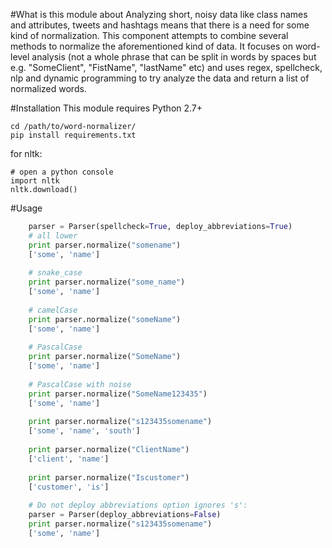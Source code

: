 #What is this module about
Analyzing short, noisy data like class names and attributes, tweets and hashtags means that there is a need for some kind of normalization. This component attempts to combine several methods to normalize the aforementioned kind of data. It focuses on word-level analysis (not a whole phrase that can be split in words by spaces but e.g. "SomeClient", "FistName", "lastName" etc) and uses regex, spellcheck, nlp and dynamic programming to try analyze the data and return a list of normalized words.

#Installation
This module requires Python 2.7+

    cd /path/to/word-normalizer/
    pip install requirements.txt

for nltk:

    # open a python console
    import nltk
    nltk.download()
    
#Usage

```python
    parser = Parser(spellcheck=True, deploy_abbreviations=True)
    # all lower
    print parser.normalize("somename")  
    ['some', 'name']
    
    # snake_case
    print parser.normalize("some_name")
    ['some', 'name']
    
    # camelCase
    print parser.normalize("someName")
    ['some', 'name']
    
    # PascalCase
    print parser.normalize("SomeName")
    ['some', 'name']
    
    # PascalCase with noise
    print parser.normalize("SomeName123435")
    ['some', 'name']
    
    print parser.normalize("s123435somename")
    ['some', 'name', 'south']
    
    print parser.normalize("ClientName")
    ['client', 'name']
    
    print parser.normalize("Iscustomer")
    ['customer', 'is']
    
    # Do not deploy abbreviations option ignores 's':
    parser = Parser(deploy_abbreviations=False)
    print parser.normalize("s123435somename")
    ['some', 'name']
```